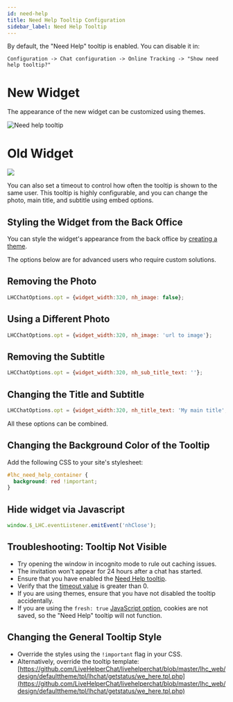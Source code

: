 ```yaml
---
id: need-help
title: Need Help Tooltip Configuration
sidebar_label: Need Help Tooltip
---
```


By default, the "Need Help" tooltip is enabled. You can disable it in:

`Configuration -> Chat configuration -> Online Tracking -> "Show need help tooltip?"`

# New Widget

The appearance of the new widget can be customized using themes.

![Need help tooltip](/img/chat/need-help.png)

# Old Widget

![](https://livehelperchat.com/var/media/images/need-help.png)

You can also set a timeout to control how often the tooltip is shown to the same user. This tooltip is highly configurable, and you can change the photo, main title, and subtitle using embed options.

## Styling the Widget from the Back Office

You can style the widget's appearance from the back office by [creating a theme](https://livehelperchat.com/how-to-use-themes-330a.html).

The options below are for advanced users who require custom solutions.

## Removing the Photo

```js
LHCChatOptions.opt = {widget_width:320, nh_image: false};
```

## Using a Different Photo

```js
LHCChatOptions.opt = {widget_width:320, nh_image: 'url to image'};
```

## Removing the Subtitle

```js
LHCChatOptions.opt = {widget_width:320, nh_sub_title_text: ''};
```

## Changing the Title and Subtitle

```js
LHCChatOptions.opt = {widget_width:320, nh_title_text: 'My main title', nh_sub_title_text: 'My subtitle'};
```

All these options can be combined.

## Changing the Background Color of the Tooltip

Add the following CSS to your site's stylesheet:

```css
#lhc_need_help_container {
  background: red !important;
}
```

## Hide widget via Javascript

```js
window.$_LHC.eventListener.emitEvent('nhClose');
```

## Troubleshooting: Tooltip Not Visible

*   Try opening the window in incognito mode to rule out caching issues.
*   The invitation won't appear for 24 hours after a chat has started.
*   Ensure that you have enabled the [Need Help tooltip](chat/configuration.md#show-need-help-tooltip).
*   Verify that the [timeout value](chat/configuration.md#need-help-tooltip-timeout-after-how-many-hours-show-again-tooltip) is greater than 0.
*   If you are using themes, ensure that you have not disabled the tooltip accidentally.
*   If you are using the `fresh: true` [JavaScript option](javascript-arguments.md#javascript-options), cookies are not saved, so the "Need Help" tooltip will not function.

## Changing the General Tooltip Style

*   Override the styles using the `!important` flag in your CSS.
*   Alternatively, override the tooltip template: [https://github.com/LiveHelperChat/livehelperchat/blob/master/lhc_web/design/defaulttheme/tpl/lhchat/getstatus/we_here.tpl.php](https://github.com/LiveHelperChat/livehelperchat/blob/master/lhc_web/design/defaulttheme/tpl/lhchat/getstatus/we_here.tpl.php)


